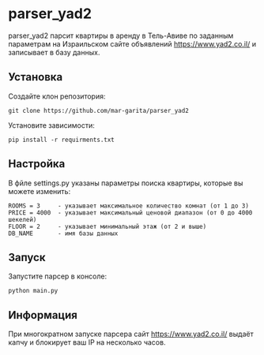 # parser_yad2

parser_yad2 парсит квартиры в аренду в Тель-Авиве по заданным параметрам на Израильском сайте объявлений https://www.yad2.co.il/ и записывает в базу данных. 

## Установка

Создайте клон репозитория:

```
git clone https://github.com/mar-garita/parser_yad2
```

Установите зависимости:

```
pip install -r requirments.txt
```

## Настройка 

В фйле settings.py указаны параметры поиска квартиры, которые вы можете изменить:

```
ROOMS = 3     - указывает максимальное количество комнат (от 1 до 3)
PRICE = 4000  - указывает максимальный ценовой диапазон (от 0 до 4000 шекелей)
FLOOR = 2     - указывает минимальный этаж (от 2 и выше)
DB_NAME       - имя базы данных
```

## Запуск

Запустите парсер в консоле:

```
python main.py
```

## Информация

При многократном запуске парсера сайт https://www.yad2.co.il/ выдаёт капчу и блокирует ваш IP на несколько часов. 









